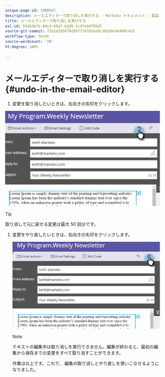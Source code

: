 ```yaml
---
unique-page-id: 1900567
description: メールエディターで取り消しを実行する - Marketo ドキュメント — 製品ドキュメント
title: メールエディターで取り消しを実行する
exl-id: 5542defb-84cd-49a7-b2d0-5cd7e4df95d7
source-git-commit: 72e1d29347bd5b77107da1e9c30169cb6490c432
workflow-type: tm+mt
source-wordcount: '70'
ht-degree: 100%

---
```


# メールエディターで取り消しを実行する {#undo-in-the-email-editor}

1. 変更を取り消したいときは、左向きの矢印をクリックします。

![](assets/one-2.png)

>[!TIP]
>
>取り消しで元に戻せる変更は最大 50 回分です。

1. 変更をやり直したいときは、右向きの矢印をクリックします。

   ![](assets/two-2.png)

   >[!NOTE]
   >
   >テキストの編集中は取り消しを実行できません。編集が終わると、最初の編集から保存までの変更をすべて取り消すことができます。

   作業は以上です。これで、 編集の取り消しとやり直しを使いこなせるようになりました。
